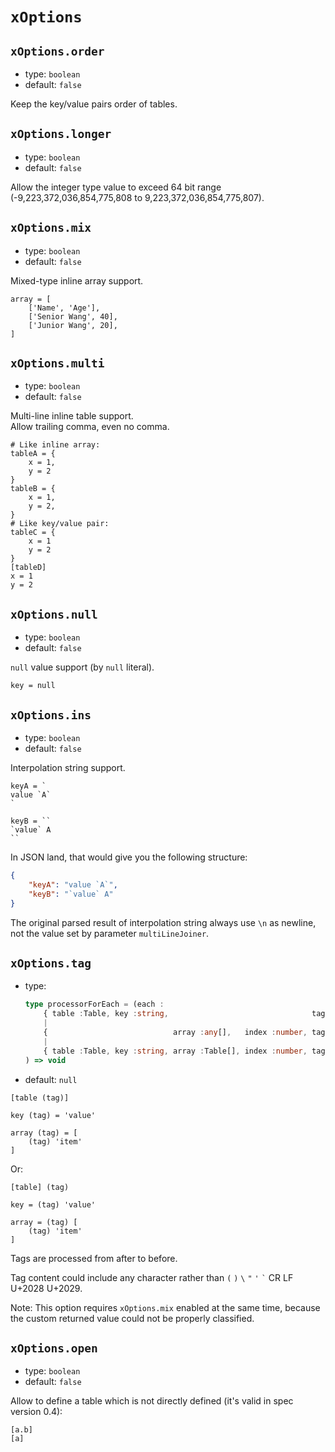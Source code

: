 
`xOptions`
==========

`xOptions.order`
----------------

*   type: `boolean`
*   default: `false`

Keep the key/value pairs order of tables.

`xOptions.longer`
-----------------

*   type: `boolean`
*   default: `false`

Allow the integer type value to exceed 64 bit range (-9,223,372,036,854,775,808 to 9,223,372,036,854,775,807).

`xOptions.mix`
--------------

*   type: `boolean`
*   default: `false`

Mixed-type inline array support.

```
array = [
    ['Name', 'Age'],
    ['Senior Wang', 40],
    ['Junior Wang', 20],
]
```

`xOptions.multi`
----------------

*   type: `boolean`
*   default: `false`

Multi-line inline table support.  
Allow trailing comma, even no comma.

```
# Like inline array:
tableA = {
    x = 1,
    y = 2
}
tableB = {
    x = 1,
    y = 2,
}
# Like key/value pair:
tableC = {
    x = 1
    y = 2
}
[tableD]
x = 1
y = 2
```

`xOptions.null`
---------------

*   type: `boolean`
*   default: `false`

`null` value support (by `null` literal).

```
key = null
```

`xOptions.ins`
--------------

*   type: `boolean`
*   default: `false`

Interpolation string support.

```
keyA = `
value `A`
`

keyB = ``
`value` A
``
```

In JSON land, that would give you the following structure:

```json
{
    "keyA": "value `A`",
    "keyB": "`value` A"
}
```

The original parsed result of interpolation string always use `\n` as newline, not the value set by parameter `multiLineJoiner`.

`xOptions.tag`
--------------

*   type:
    ```typescript
    type processorForEach = (each :
        { table :Table, key :string,                                tag :string }
        |
        {                            array :any[],   index :number, tag :string }
        |
        { table :Table, key :string, array :Table[], index :number, tag :string }
    ) => void
    ```
*   default: `null`

```
[table (tag)]

key (tag) = 'value'

array (tag) = [
    (tag) 'item'
]
```

Or:

```
[table] (tag)

key = (tag) 'value'

array = (tag) [
    (tag) 'item'
]
```

Tags are processed from after to before.

Tag content could include any character rather than `(` `)` <code>&#92;</code> `"` `'` <code>&#96;</code> CR LF U+2028 U+2029.

Note: This option requires `xOptions.mix` enabled at the same time, because the custom returned value could not be properly classified.

`xOptions.open`
--------------

*   type: `boolean`
*   default: `false`

Allow to define a table which is not directly defined (it's valid in spec version 0.4):

```
[a.b]
[a]
```
